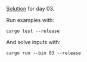 [Solution](src/bin/03.rs) for day 03.

Run examples with:
```
cargo test --release
```

And solve inputs with:
```
cargo run --bin 03 --release
```
